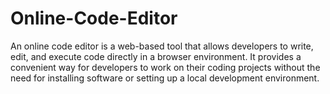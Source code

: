 # Online-Code-Editor
An online code editor is a web-based tool that allows developers to write, edit, and execute code directly in a browser environment. It provides a convenient way for developers to work on their coding projects without the need for installing software or setting up a local development environment.
